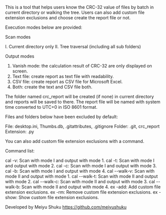 This is a tool that helps users know the CRC-32 value of  files by batch in current directory or walking the tree.
Users can also add custom file extension exclusions and choose create the report file or not.

Execution modes below are provided:

Scan modes

I. Current directory only
II. Tree traversal (including all sub folders)

Output modes

1. Vanish mode: the calculation result of CRC-32 are only displayed on screen.
2. Text file: create report as text file with readability.
3. CSV file: create report as CSV file for Microsoft Excel.
4. Both: create the text and CSV file both.

The folder named crc_report will be created (if none) in current directory and reports will be saved to there.
The report file will be named with system time converted to UTC+0 in ISO 8601 format.

Files and folders below have been excluded by default:

File: desktop.ini, Thumbs.db, .gitattributes, .gitignore
Folder: .git, crc_report
Extension: .py

You can also add custom file extension exclusions with a command.

Command list:

cal -v: Scan with mode I and output with mode 1.
cal -t: Scan with mode I and output with mode 2.
cal -c: Scan with mode I and output with mode 3.
cal -b: Scan with mode I and output with mode 4.
cal --walk-v: Scan with mode II and output with mode 1.
cal --walk-t: Scan with mode II and output with mode 2.
cal --walk-c: Scan with mode II and output with mode 3.
cal --walk-b: Scan with mode II and output with mode 4.
ex -add: Add custom file extension exclusions.
ex -rm: Remove custom file extension exclusions.
ex -show: Show custom file extension exclusions.

Developed by Meiyu Shuku https://github.com/meiyushuku
